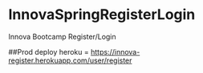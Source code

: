 # InnovaSpringRegisterLogin
Innova Bootcamp Register/Login

##Prod deploy heroku = https://innova-register.herokuapp.com/user/register
